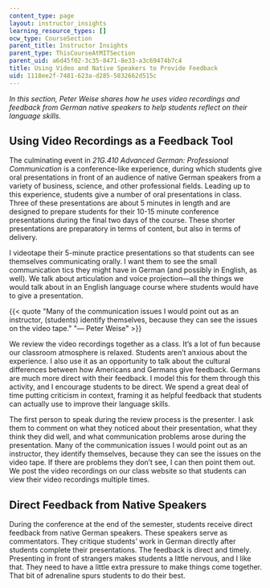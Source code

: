 ```yaml
---
content_type: page
layout: instructor_insights
learning_resource_types: []
ocw_type: CourseSection
parent_title: Instructor Insights
parent_type: ThisCourseAtMITSection
parent_uid: a6d45f02-3c35-8471-8e33-a3c69474b7c4
title: Using Video and Native Speakers to Provide Feedback
uid: 1118ee2f-7481-623a-d285-5832662d515c
---
```


_In this section, Peter Weise shares how he uses video recordings and feedback from German native speakers to help students reflect on their language skills._

Using Video Recordings as a Feedback Tool
-----------------------------------------

The culminating event in _21G.410 Advanced German: Professional Communication_ is a conference-like experience, during which students give oral presentations in front of an audience of native German speakers from a variety of business, science, and other professional fields. Leading up to this experience, students give a number of oral presentations in class. Three of these presentations are about 5 minutes in length and are designed to prepare students for their 10-15 minute conference presentations during the final two days of the course. These shorter presentations are preparatory in terms of content, but also in terms of delivery.

I videotape their 5-minute practice presentations so that students can see themselves communicating orally. I want them to see the small communication tics they might have in German (and possibly in English, as well). We talk about articulation and voice projection—all the things we would talk about in an English language course where students would have to give a presentation.

{{< quote "Many of the communication issues I would point out as an instructor, (students) identify themselves, because they can see the issues on the video tape." "— Peter Weise" >}}

We review the video recordings together as a class. It’s a lot of fun because our classroom atmosphere is relaxed. Students aren’t anxious about the experience. I also use it as an opportunity to talk about the cultural differences between how Americans and Germans give feedback. Germans are much more direct with their feedback. I model this for them through this activity, and I encourage students to be direct. We spend a great deal of time putting criticism in context, framing it as helpful feedback that students can actually use to improve their language skills.

The first person to speak during the review process is the presenter. I ask them to comment on what they noticed about their presentation, what they think they did well, and what communication problems arose during the presentation. Many of the communication issues I would point out as an instructor, they identify themselves, because they can see the issues on the video tape. If there are problems they don’t see, I can then point them out. We post the video recordings on our class website so that students can view their video recordings multiple times.

Direct Feedback from Native Speakers
------------------------------------

During the conference at the end of the semester, students receive direct feedback from native German speakers. These speakers serve as commentators. They critique students’ work in German directly after students complete their presentations. The feedback is direct and timely. Presenting in front of strangers makes students a little nervous, and I like that. They need to have a little extra pressure to make things come together. That bit of adrenaline spurs students to do their best.